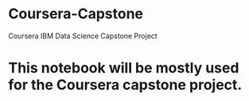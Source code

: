 # Coursera-Capstone
Coursera IBM Data Science Capstone Project
# This notebook will be mostly used for the Coursera capstone project.
